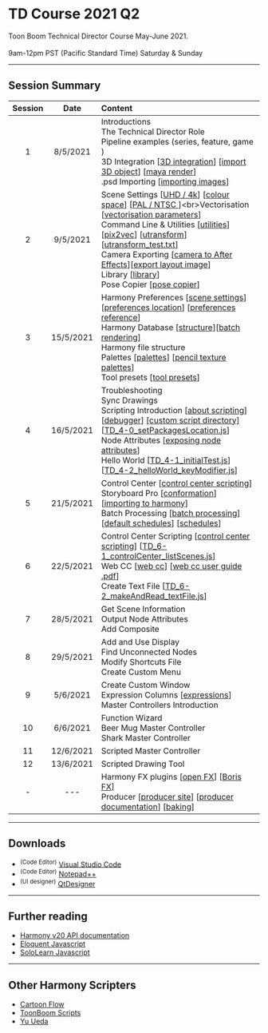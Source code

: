# TD Course 2021 Q2
Toon Boom Technical Director Course May-June 2021. <br><br>
9am-12pm PST (Pacific Standard Time) Saturday & Sunday

 - - - -
 
## Session Summary
| Session | Date | Content |
| :----:|:----:|:---|
| 1 | 8/5/2021 |Introductions <br>The Technical Director Role <br>Pipeline examples (series, feature, game ) <br>3D Integration [[3D integration](https://docs.toonboom.com/help/harmony-20/premium/3d-integration/import-as-3d-object.html)] [[import 3D object](https://docs.toonboom.com/help/harmony-20/premium/3d-integration/import-as-3d-object.html)] [[maya render](https://docs.toonboom.com/help/harmony-20/premium/3d-integration/about-3d-integration.html)] <br>.psd Importing [[importing images](https://docs.toonboom.com/help/harmony-20/premium/import/import-bitmap-image.html)]<br>
| 2 | 9/5/2021 |Scene Settings [[UHD / 4k](https://en.wikipedia.org/wiki/4K_resolution)] [[colour space](https://www.richardlackey.com/choosing-video-color-space/#:~:text=sRGB%20is%20a%20display%20referred,the%20same%20gamut%20as%20Rec.)] [[PAL / NTSC ](https://www.howtogeek.com/428987/whats-the-difference-between-ntsc-and-pal/#:~:text=Americans%20Use%20NTSC%3B%20Everybody%20Else,and%20parts%20of%20South%20America.)]<br>Vectorisation [[vectorisation parameters](https://docs.toonboom.com/help/harmony-20/premium/reference/dialog-box/vectorization-parameters-dialog-box.html)]<br>Command Line & Utilities [[utilities](https://docs.toonboom.com/help/harmony-20/premium/utilities/introduction-utilities.html)] [[pix2vec](https://docs.toonboom.com/help/harmony-20/premium/utilities/pix2vec-utility.html?Highlight=pix2vec)] [[utransform](https://docs.toonboom.com/help/harmony-20/premium/utilities/utransform-utility.html)] [[utransform_test.txt](https://github.com/ToonTools/TD_Course_2021_Q2/blob/main/CommandPrompt/utransform_test.txt)]<br>Camera Exporting [[camera to After Effects](https://forums.toonboom.com/harmony/general-discussion/import-export-camera-and-nulls-between-harmony-after-effects-h16-premium)][[export layout image](https://docs.toonboom.com/help/harmony-20/premium/reference/dialog-box/export-layout-image-dialog-box.html?Highlight=layout%20camera)]<br>Library [[library](https://docs.toonboom.com/help/harmony-20/advanced/library/about-library.html)]<br>Pose Copier [[pose copier](https://learn.toonboom.com/modules/setting-the-pose-copier)]|
| 3 | 15/5/2021 | Harmony Preferences [[scene settings](https://docs.toonboom.com/help/harmony-20/premium/reference/dialog-box/scene-settings-dialog-box.html)] [[preferences location](https://docs.toonboom.com/help/harmony-20/premium/preferences-guide/pref-file-location.html)] [[preferences reference](https://docs.toonboom.com/help/harmony-20/premium/preferences-guide/about-preference-reference.html)]<br>Harmony Database [[structure](https://docs.toonboom.com/help/harmony-20/premium/project-creation/about-database-structure.html)][[batch rendering](https://docs.toonboom.com/help/harmony-20/installation/installation/batch/about-batch-processing.html)]<br> Harmony file structure <br> Palettes [[palettes](https://docs.toonboom.com/help/harmony-20/premium/colour/about-palette.html)] [[pencil texture palettes](https://docs.toonboom.com/help/harmony-20/premium/drawing/about-pencil-texture-palettes.html)] <br>Tool presets [[tool presets](https://docs.toonboom.com/help/harmony-20/premium/drawing/tool-presets.html?Highlight=tool%20presets)]
| 4 | 16/5/2021 | Troubleshooting <br>Sync Drawings<br> Scripting Introduction [[about scripting](https://docs.toonboom.com/help/harmony-20/premium/scripting/about-scripting.html?Highlight=qt)] [[debugger](https://docs.toonboom.com/help/harmony-20/premium/scripting/troubleshoot-script-error.html?Highlight=debugger)] [[custom script directory]](https://docs.toonboom.com/help/harmony-20/premium/scripting/store-script-custom-folder.html?Highlight=TOONBOOM_GLOBAL_SCRIPT_LOCATION) [[TD_4-0_setPackagesLocation.js](https://github.com/ToonTools/TD_Course_2021_Q2/blob/main/TD_4-0_setPackagesLocation.js)]<br> Node Attributes [[exposing node attributes](https://docs.toonboom.com/help/harmony-20/premium/scripting/show-node-attributes.html)] <br> Hello World [[TD_4-1_initialTest.js](https://github.com/ToonTools/TD_Course_2021_Q2/blob/main/TD_4-1_initialTest.js)] [[TD_4-2_helloWorld_keyModifier.js](https://github.com/ToonTools/TD_Course_2021_Q2/blob/main/TD_4-2_helloWorld_keyModifier.js)]
| 5 | 21/5/2021 | Control Center [[control center scripting](https://docs.toonboom.com/help/harmony-20/scripting/dbscript/index.html)]<br>Storyboard Pro [[conformation](https://learn.toonboom.com/modules/board-conformation/topic/about-conformation)] [[importing to harmony](https://docs.toonboom.com/help/harmony-20/control-center/control-center/import-scene-control-center.html?Highlight=.dat)]<br>Batch Processing [[batch processing](https://docs.toonboom.com/help/harmony-17/installation/installation/batch/about-batch-processing.html)] [[default schedules](https://docs.toonboom.com/help/harmony-20/installation/installation/batch/change-default-schedules.html?Highlight=setdef)] [[schedules](https://docs.toonboom.com/help/harmony-17/installation/installation/batch/change-default-schedules.html?Highlight=setdef)]
| 6 | 22/5/2021 |  Control Center Scripting [[control center scripting](https://docs.toonboom.com/help/harmony-20/scripting/dbscript/index.html)] [[TD_6-1_controlCenter_listScenes.js](https://github.com/ToonTools/TD_Course_2021_Q2/blob/main/TD_6-1_controlCenter_listScenes.js)]<br> Web CC [[web cc](https://docs.toonboom.com/help/harmony-15/premium/server/webcc/about-webcc.html)] [[web cc user guide .pdf](https://docs.toonboom.com/download/harmony/20.0/other/Harmony_20_WebCC_User_Guide.pdf)]  <br> Create Text File [[TD_6-2_makeAndRead_textFile.js](https://github.com/ToonTools/TD_Course_2021_Q2/blob/main/TD_6-2_makeAndRead_textFile.js)]|
| 7 | 28/5/2021 | Get Scene Information <br> Output Node Attributes <br> Add Composite |
| 8 | 29/5/2021 | Add and Use Display <br> Find Unconnected Nodes <br> Modify Shortcuts File <br>Create Custom Menu |
| 9 | 5/6/2021 | Create Custom Window <br>  Expression Columns [[expressions](https://docs.toonboom.com/help/harmony-15/premium/motion-path/about-expression-column.html)]<br> Master Controllers Introduction|
| 10 | 6/6/2021 |  Function Wizard <br> Beer Mug Master Controller <br> Shark Master Controller|
| 11 | 12/6/2021 | Scripted Master Controller |
| 12 | 13/6/2021 | Scripted Drawing Tool|
| - | --- | Harmony FX plugins [[open FX](https://docs.toonboom.com/help/harmony-20/premium/effects/about-openfx.html)] [[Boris FX](https://borisfx.com/)]<br>Producer [[producer site](https://www.toonboom.com/products/producer)] [[producer documentation](https://docs.toonboom.com/help/producer-20/about/index.html)] [[baking](https://docs.toonboom.com/help/producer-20/user-guide/about-send-harmony.html)]||

 - - - -
 
## Downloads
* <sup>(Code Editor)</sup> [Visual Studio Code](https://code.visualstudio.com/Download)     
* <sup>(Code Editor)</sup> [Notepad++](https://notepad-plus-plus.org/downloads/) 
* <sup>(UI designer)</sup> [QtDesigner](https://build-system.fman.io/qt-designer-download)

 - - - -
 
## Further reading
* [Harmony v20 API documentation](https://docs.toonboom.com/help/harmony-20/scripting/script/index.html)
* [Eloquent Javascript](https://eloquentjavascript.net/)
* [SoloLearn Javascript](https://www.sololearn.com/learning/1024)

 - - - -
 
## Other Harmony Scripters
* [Cartoon Flow](http://www.cartoonflow.com/)
* [ToonBoom Scripts](https://toonboomscripts.com/)
* [Yu Ueda](http://raindropmoment.com/harmony-script/)
